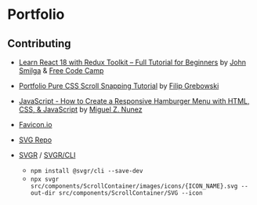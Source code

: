 # Portfolio

## Contributing

* [Learn React 18 with Redux Toolkit – Full Tutorial for Beginners](https://www.youtube.com/watch?v=2-crBg6wpp0&t=1) by [John Smilga](https://github.com/john-smilga) & [Free Code Camp](https://github.com/freeCodeCamp)

* [Portfolio Pure CSS Scroll Snapping Tutorial](https://www.youtube.com/watch?v=pNPkVQD7vlM&t=1s) by [Filip Grebowski](https://github.com/FilipGrebowski)

* [JavaScript - How to Create a Responsive Hamburger Menu with HTML, CSS, & JavaScript](https://www.youtube.com/watch?v=flItyHiDm7E) by [Miguel Z. Nunez](https://github.com/miguelznunez)

* [Favicon.io](https://favicon.io/favicon-generator/)

* [SVG Repo](https://www.svgrepo.com/)

* [SVGR](https://react-svgr.com/) / [SVGR/CLI](https://www.npmjs.com/package/@svgr/cli)
  * `npm install @svgr/cli --save-dev`
  * `npx svgr src/components/ScrollContainer/images/icons/{ICON_NAME}.svg --out-dir src/components/ScrollContainer/SVG --icon`
